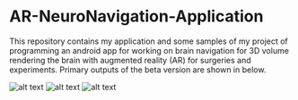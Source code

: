 # AR-NeuroNavigation-Application
This repository contains my application and some samples of my project of programming an android app for working on brain navigation for 3D volume rendering the brain with augmented reality (AR) for surgeries and experiments.
Primary outputs of the beta version are shown in below.

![alt text](https://github.com/TavanaAreza/AR-NeuroNavigation-Application/blob/main/Sample1.png)
![alt text](https://github.com/TavanaAreza/AR-NeuroNavigation-Application/blob/main/Sample2.png)
![alt text](https://github.com/TavanaAreza/AR-NeuroNavigation-Application/blob/main/Sample3.png)
